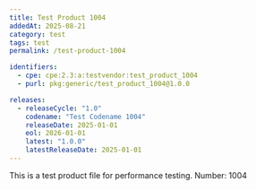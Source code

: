```yaml
---
title: Test Product 1004
addedAt: 2025-08-21
category: test
tags: test
permalink: /test-product-1004

identifiers:
  - cpe: cpe:2.3:a:testvendor:test_product_1004
  - purl: pkg:generic/test_product_1004@1.0.0

releases:
  - releaseCycle: "1.0"
    codename: "Test Codename 1004"
    releaseDate: 2025-01-01
    eol: 2026-01-01
    latest: "1.0.0"
    latestReleaseDate: 2025-01-01
---
```


This is a test product file for performance testing. Number: 1004
